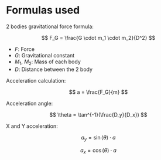 # Formulas used

2 bodies gravitational force formula:

$$
F_G = \frac{G \cdot m_1 \cdot m_2}{D^2}
$$

- $F$: Force
- $G$: Gravitational constant
- $M_1$, $M_2$: Mass of each body
- $D$: Distance between the 2 body

Acceleration calculation:

$$
a = \frac{F_G}{m}
$$

Acceleration angle:

$$
\theta = \tan^{-1}(\frac{D_y}{D_x})
$$

X and Y acceleration:

$$
a_y = \sin(\theta) \cdot a
$$

$$
a_x = \cos(\theta) \cdot a
$$
